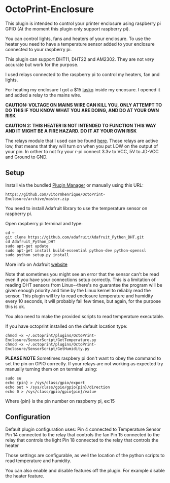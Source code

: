 # OctoPrint-Enclosure

This plugin is intended to control your printer enclosure using raspberry pi GPIO (At the moment this plugin only support raspberry pi).

You can control lights, fans and heaters of your enclosure. To use the heater you need to have a temperature sensor added to your enclosure connected to your raspberry pi.

This plugin can support DHT11, DHT22 and AM2302. They are not *very* accurate but work for the purpose.

I used relays connected to the raspberry pi to control my heaters, fan and lights.

For heating my enclosure I got a $15 [lasko](http://www.amazon.com/gp/product/B003XDTWN2?psc=1&redirect=true&ref_=oh_aui_search_detailpage) inside my encosure. I opened it and added a relay to the mains wire.

**CAUTION: VOLTAGE ON MAINS WIRE CAN KILL YOU, ONLY ATTEMPT TO DO THIS IF YOU KNOW WHAT YOU ARE DOING, AND DO AT YOUR OWN RISK**

**CAUTION 2: THIS HEATER IS NOT INTENDED TO FUNCTION THIS WAY AND IT MIGHT BE A FIRE HAZARD. DO IT AT YOUR OWN RISK**

The relays module that I used can be found [here](http://www.amazon.com/gp/product/B0057OC6D8?psc=1&redirect=true&ref_=oh_aui_search_detailpage). Those relays are active low, that means that they will turn on when you put LOW on the output of your pin. In orther to not fry your r-pi connect 3.3v to VCC, 5V to JD-VCC and Ground to GND.

## Setup

Install via the bundled [Plugin Manager](https://github.com/foosel/OctoPrint/wiki/Plugin:-Plugin-Manager)
or manually using this URL:

    https://github.com/vitormhenrique/OctoPrint-Enclosure/archive/master.zip

You need to install Adafruit library to use the temperature sensor on raspberry pi. 

Open raspberry pi terminal and type:

```
cd ~
git clone https://github.com/adafruit/Adafruit_Python_DHT.git
cd Adafruit_Python_DHT
sudo apt-get update
sudo apt-get install build-essential python-dev python-openssl
sudo python setup.py install
```

More info on Adafruit [website](https://learn.adafruit.com/dht-humidity-sensing-on-raspberry-pi-with-gdocs-logging/software-install-updated)

Note that sometimes you might see an error that the sensor can't be read even if you have your connections setup correctly. 
This is a limitation of reading DHT sensors from Linux--there's no guarantee the program will be given enough priority and time by the Linux kernel to reliably read the sensor.
This plugin will try to read enclosure temperature and humidity every 10 seconds, it will probably fail few times, but again, for the purpose this is ok.

You also need to make the provided scripts to read temperature executable.

If you have octoprint installed on the default location type:
```
chmod +x ~/.octoprint/plugins/OctoPrint-Enclosure/SensorScript/GetTemperature.py
chmod +x ~/.octoprint/plugins/OctoPrint-Enclosure/SensorScript/GetHumidity.py
```

**PLEASE NOTE**
Sometimes raspbery pi don't want to obey the command to set the pin on GPIO correctly. If your relays are not working as expected try manually turning them on on terminal using: 

```
sudo su
echo {pin} > /sys/class/gpio/export 
echo out > /sys/class/gpio/gpio{pin}/direction
echo 0 > /sys/class/gpio/gpio{pin}/value

```

Where {pin} is the pin number on raspberry pi, ex:15

## Configuration

Default plugin configuration uses:
Pin 4 connected to Temperature Sensor
Pin 14 connected to the relay that controls the fan
Pin 15 connected to the relay that controls the light
Pin 18 connected to the relay that controls the heater

Those settings are configurable, as well the location of the python scripts to read temperature and humidity.

You can also enable and disable features off the plugin. For example disable the heater feature.
